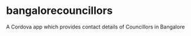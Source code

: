 bangalorecouncillors
====================

A Cordova app which provides contact details of Councillors in Bangalore
